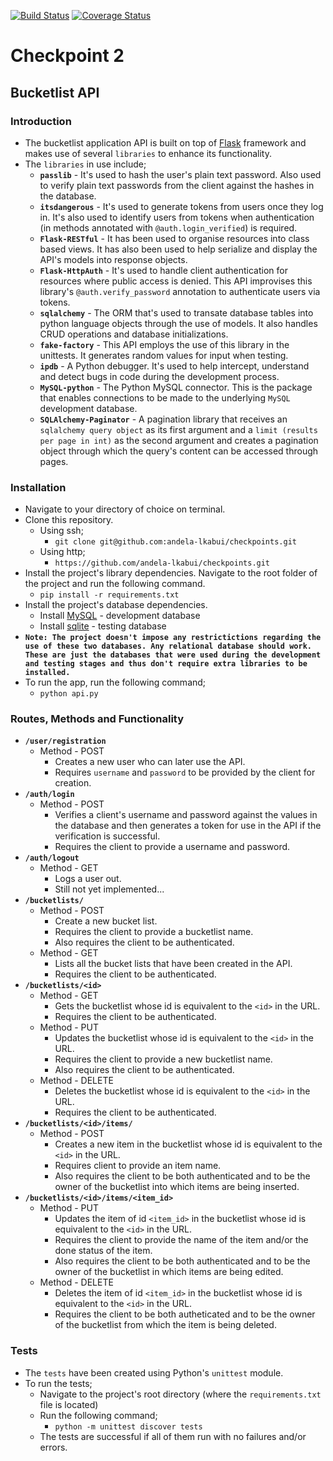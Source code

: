 [![Build Status](https://travis-ci.org/andela-lkabui/checkpoint2.svg?branch=develop)](https://travis-ci.org/andela-lkabui/checkpoint2)
[![Coverage Status](https://coveralls.io/repos/andela-lkabui/checkpoint2/badge.svg?branch=develop&service=github)](https://coveralls.io/github/andela-lkabui/checkpoint2?branch=develop)
# Checkpoint 2

## Bucketlist API

### Introduction
* The bucketlist application API is built on top of [Flask](http://flask.pocoo.org) framework and makes use of several `libraries` to enhance its functionality.
* The `libraries` in use include;
   * **`passlib`** - It's used to hash the user's plain text password. Also used to verify plain text passwords from the client against the hashes in the database.
   * **`itsdangerous`** - It's used to generate tokens from users once they log in. It's also used to identify users from tokens when authentication (in methods annotated with `@auth.login_verified`) is required.
   * **`Flask-RESTful`** - It has been used to organise resources into class based views. It has also been used to help serialize and display the API's models into response objects.
   * **`Flask-HttpAuth`** - It's used to handle client authentication for resources where public access is denied. This API improvises this library's `@auth.verify_password` annotation to authenticate users via tokens.
   * **`sqlalchemy`** - The ORM that's used to transate database tables into python language objects through the use of models. It also handles CRUD operations and database initializations.
   * **`fake-factory`** - This API employs the use of this library in the unittests. It generates random values for input when testing.
   * **`ipdb`** - A Python debugger. It's used to help intercept, understand and detect bugs in code during the development process.
   * **`MySQL-python`** - The Python MySQL connector. This is the package that enables connections to be made to the underlying `MySQL` development database.
   * **`SQLAlchemy-Paginator`** - A pagination library that receives an `sqlalchemy query object` as its first argument and a `limit (results per page in int)` as the second argument and creates a pagination object through which the query's content can be accessed through pages.

### Installation
* Navigate to your directory of choice on terminal.
* Clone this repository.
  * Using ssh;
    * `git clone git@github.com:andela-lkabui/checkpoints.git`
  * Using http;
    * `https://github.com/andela-lkabui/checkpoints.git`
* Install the project's library dependencies. Navigate to the root folder of the project and run the following command.
  * `pip install -r requirements.txt`
* Install the project's database dependencies.
  * Install [MySQL](https://www.mysql.com/downloads/) - development database
  * Install [sqlite](https://www.sqlite.org/download.html) - testing database
* **```Note: The project doesn't impose any restrictictions regarding the use of these two databases. Any relational database should work. These are just the databases that were used during the development and testing stages and thus don't require extra libraries to be installed.```**
* To run the app, run the following command;
  * `python api.py`

### Routes, Methods and Functionality
* **`/user/registration`**
  * Method - POST
    * Creates a new user who can later use the API.
    * Requires `username` and `password` to be provided by the client for creation.
* **`/auth/login`**
  * Method - POST
    * Verifies a client's username and password against the values in the database and then generates a token for use in the API if the verification is successful.
    * Requires the client to provide a username and password.
* **`/auth/logout`**
  * Method - GET
    * Logs a user out.
    * Still not yet implemented...
* **`/bucketlists/`**
  * Method - POST
    * Create a new bucket list.
    * Requires the client to provide a bucketlist name.
    * Also requires the client to be authenticated.
  * Method - GET
    * Lists all the bucket lists that have been created in the API.
    * Requires the client to be authenticated.
* **`/bucketlists/<id>`**
  * Method - GET
    * Gets the bucketlist whose id is equivalent to the `<id>` in the URL.
    * Requires the client to be authenticated.
  * Method - PUT
    * Updates the bucketlist whose id is equivalent to the `<id>` in the URL.
    * Requires the client to provide a new bucketlist name.
    * Also requires the client to be authenticated.
  * Method - DELETE
    * Deletes the bucketlist whose id is equivalent to the `<id>` in the URL.
    * Requires the client to be authenticated.
* **`/bucketlists/<id>/items/`**
  * Method - POST
    * Creates a new item in the bucketlist whose id is equivalent to the `<id>` in the URL.
    * Requires client to provide an item name.
    * Also requires the client to be both authenticated and to be the owner of the bucketlist into which items are being inserted.
* **`/bucketlists/<id>/items/<item_id>`**
  * Method - PUT
    * Updates the item of id `<item_id>` in the bucketlist whose id is equivalent to the `<id>` in the URL.
    * Requires the client to provide the name of the item and/or the done status of the item.
    * Also requires the client to be both authenticated and to be the owner of the bucketlist in which items are being edited.
  * Method - DELETE
    * Deletes the item of id `<item_id>` in the bucketlist whose id is equivalent to the `<id>` in the URL.
    * Requires the client to be both autheticated and to be the owner of the bucketlist from which the item is being deleted.

### Tests
* The `tests` have been created using Python's `unittest` module.
* To run the tests;
  * Navigate to the project's root directory (where the `requirements.txt` file is located)
  * Run the following command;
    * `python -m unittest discover tests`
  * The tests are successful if all of them run with no failures and/or errors.
